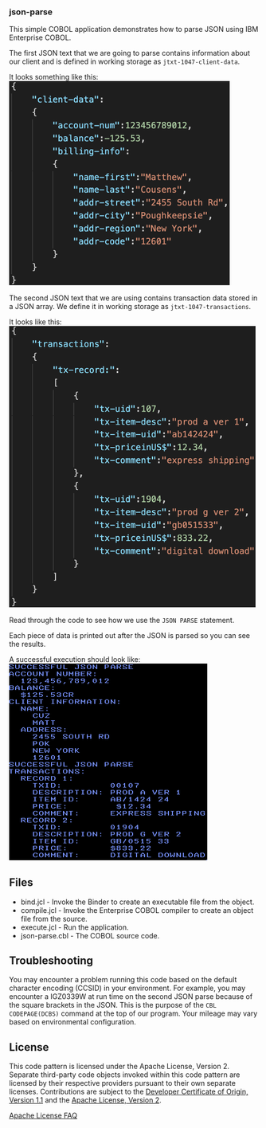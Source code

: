 ### json-parse
This simple COBOL application demonstrates how to parse JSON using IBM Enterprise COBOL.

The first JSON text that we are going to parse contains information about our client and is defined in working storage as `jtxt-1047-client-data`.

It looks something like this:<br>
<img src="images/json-clientdata.png" width="443"/>

The second JSON text that we are using contains transaction data stored in a JSON array.  We define it in working storage as `jtxt-1047-transactions`.

It looks like this:<br>
<img src="images/json-transactions.png" width="495"/>

Read through the code to see how we use the `JSON PARSE` statement.

Each piece of data is printed out after the JSON is parsed so you can see the results.

A successful execution should look like:<br>
<img src="images/output.png" width="398"/>

## Files
- bind.jcl - Invoke the Binder to create an executable file from the object.
- compile.jcl - Invoke the Enterprise COBOL compiler to create an object file from the source.
- execute.jcl - Run the application.
- json-parse.cbl - The COBOL source code.

## Troubleshooting
You may encounter a problem running this code based on the default character encoding (CCSID)  in your environment.  For example, you may encounter a IGZ0339W at run time on the second JSON parse because of the square brackets in the JSON.  This is the purpose of the `CBL CODEPAGE(DCBS)` command at the top of our program.  Your mileage may vary based on environmental configuration.

## License
This code pattern is licensed under the Apache License, Version 2. Separate third-party code objects invoked within this code pattern are licensed by their respective providers pursuant to their own separate licenses. Contributions are subject to the [Developer Certificate of Origin, Version 1.1](https://developercertificate.org/) and the [Apache License, Version 2](https://www.apache.org/licenses/LICENSE-2.0.txt).

[Apache License FAQ](https://www.apache.org/foundation/license-faq.html#WhatDoesItMEAN)